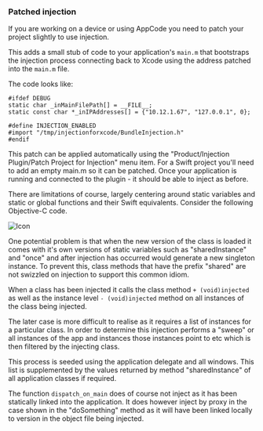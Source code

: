 ### Patched injection

If you are working on a device or using AppCode you need to patch your project slightly
to use injection. 

This adds a small stub of code to your application's `main.m` that bootstraps
the injection process connecting back to Xcode using the address patched into the `main.m` file.

The code looks like:

```objc
#ifdef DEBUG
static char _inMainFilePath[] = __FILE__;
static const char *_inIPAddresses[] = {"10.12.1.67", "127.0.0.1", 0};

#define INJECTION_ENABLED
#import "/tmp/injectionforxcode/BundleInjection.h"
#endif
```

This patch can be applied automatically using the "Product/Injection Plugin/Patch Project for Injection"
menu item. For a Swift project you'll need to add an empty main.m so it can be patched. Once
your application is running and connected to the plugin - it should be able to inject as before.

There are limitations of course, largely centering around static variables and static or global
functions and their Swift equivalents. Consider the following Objective-C code.

![Icon](http://injectionforxcode.johnholdsworth.com/injection1.png)

One potential problem is that when the new version of the class is loaded it comes with it's own
versions of static variables such as "sharedInstance" and "once" and after injection has occurred 
would generate a new singleton instance. To prevent this, class methods that have the prefix
"shared" are not swizzled on injection to support this common idiom.

When a class has been injected it calls the class method `+ (void)injected` as well as the
instance level `- (void)injected` method on all instances of the class being injected. 

The  later case is more difficult to realise as it requires a list of instances for a particular
class. In order to determine this injection performs a "sweep" or all instances of the app
and instances those instances point to etc which is then filtered by the injecting class.

This process is seeded using the application delegate and all windows. This list is
supplemented by the values returned by method "sharedInstance" of all application classes
if required.

The function `dispatch_on_main` does of course not inject as it has been statically linked into
the application. It does however inject by proxy in the case shown in the "doSomething"
method as it will have been linked locally to version in the object file being injected.
